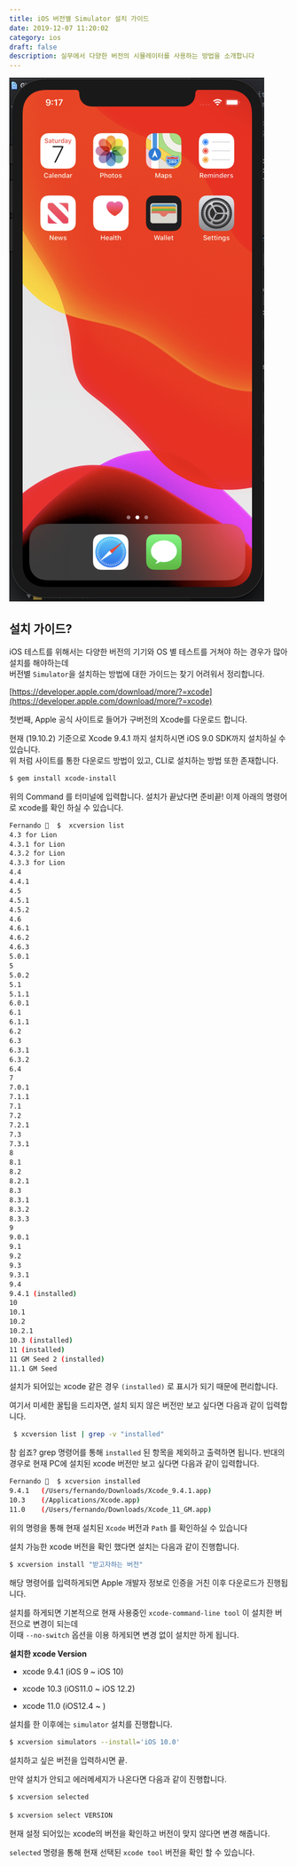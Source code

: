```yaml
---
title: iOS 버전별 Simulator 설치 가이드
date: 2019-12-07 11:20:02
category: ios
draft: false
description: 실무에서 다양한 버전의 시뮬레이터를 사용하는 방법을 소개합니다
---
```


![](../../assets/2019-12-07/simulator.png)   

## 설치 가이드? 

iOS 테스트를 위해서는 다양한 버전의 기기와 OS 별 테스트를 거쳐야 하는 경우가 많아 설치를 해야하는데  
버전별 `Simulator`을 설치하는 방법에 대한 가이드는 찾기 어려워서 정리합니다.

[https://developer.apple.com/download/more/?=xcode](https://developer.apple.com/download/more/?=xcode)

첫번째, Apple 공식 사이트로 들어가 구버전의 Xcode를 다운로드 합니다.

현재 (19.10.2) 기준으로 Xcode 9.4.1 까지 설치하시면 iOS 9.0 SDK까지 설치하실 수 있습니다.  
위 처럼 사이트를 통한 다운로드 방법이 있고, CLI로 설치하는 방법 또한 존재합니다.

```bash
$ gem install xcode-install 
```

위의 Command 를 터미널에 입력합니다. 설치가 끝났다면 준비끝! 이제 아래의 명령어로 xcode를 확인 하실 수 있습니다.

```bash 
Fernando 🔑  $  xcversion list
4.3 for Lion
4.3.1 for Lion
4.3.2 for Lion
4.3.3 for Lion
4.4
4.4.1
4.5
4.5.1
4.5.2
4.6
4.6.1
4.6.2
4.6.3
5.0.1
5
5.0.2
5.1
5.1.1
6.0.1
6.1
6.1.1
6.2
6.3
6.3.1
6.3.2
6.4
7
7.0.1
7.1.1
7.1
7.2
7.2.1
7.3
7.3.1
8
8.1
8.2
8.2.1
8.3
8.3.1
8.3.2
8.3.3
9
9.0.1
9.1
9.2
9.3
9.3.1
9.4
9.4.1 (installed)
10
10.1
10.2
10.2.1
10.3 (installed)
11 (installed)
11 GM Seed 2 (installed)
11.1 GM Seed
```

설치가 되어있는 xcode 같은 경우 `(installed)` 로 표시가 되기 때문에 편리합니다.

여기서 미세한 꿀팁을 드리자면, 설치 되지 않은 버전만 보고 싶다면 다음과 같이 입력합니다.

```bash
 $ xcversion list | grep -v "installed"
```

참 쉽죠? grep 명령어를 통해 `installed` 된 항목을 제외하고 출력하면 됩니다. 반대의 경우로 현재 PC에 설치된 xcode 버전만 보고 싶다면 다음과 같이 입력합니다.

```bash
Fernando 🔑  $ xcversion installed
9.4.1	(/Users/fernando/Downloads/Xcode_9.4.1.app)
10.3	(/Applications/Xcode.app)
11.0	(/Users/fernando/Downloads/Xcode_11_GM.app)
```

위의 명령을 통해 현재 설치된 `Xcode` 버전과 `Path` 를 확인하실 수 있습니다

설치 가능한 xcode 버전을 확인 했다면 설치는 다음과 같이 진행합니다.

```bash
$ xcversion install "받고자하는 버전"
```

해당 명령어를 입력하게되면 Apple 개발자 정보로 인증을 거친 이후 다운로드가 진행됩니다.

설치를 하게되면 기본적으로 현재 사용중인 `xcode-command-line tool` 이 설치한 버전으로 변경이 되는데  
이때 `--no-switch` 옵션을 이용 하게되면 변경 없이 설치만 하게 됩니다.

**설치한 xcode Version**

-   xcode 9.4.1 (iOS 9 ~ iOS 10)

-   xcode 10.3 (iOS11.0 ~ iOS 12.2)

-   xcode 11.0 (iOS12.4 ~ )

설치를 한 이후에는 `simulator` 설치를 진행합니다.

```bash
$ xcversion simulators --install='iOS 10.0'
```

설치하고 싶은 버전을 입력하시면 끝.

만약 설치가 안되고 에러메세지가 나온다면 다음과 같이 진행합니다.

```bash
$ xcversion selected 

$ xcversion select VERSION
```

현재 설정 되어있는 xcode의 버전을 확인하고 버전이 맞지 않다면 변경 해줍니다.

`selected` 명령을 통해 현재 선택된 `xcode tool` 버전을 확인 할 수 있습니다.